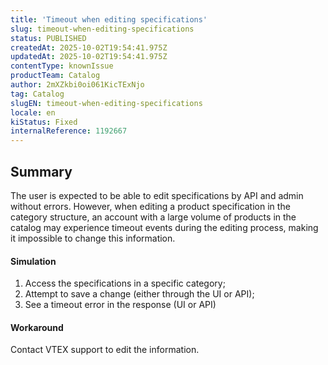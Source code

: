 ```yaml
---
title: 'Timeout when editing specifications'
slug: timeout-when-editing-specifications
status: PUBLISHED
createdAt: 2025-10-02T19:54:41.975Z
updatedAt: 2025-10-02T19:54:41.975Z
contentType: knownIssue
productTeam: Catalog
author: 2mXZkbi0oi061KicTExNjo
tag: Catalog
slugEN: timeout-when-editing-specifications
locale: en
kiStatus: Fixed
internalReference: 1192667
---
```


## Summary


The user is expected to be able to edit specifications by API and admin without errors. However, when editing a product specification in the category structure, an account with a large volume of products in the catalog may experience timeout events during the editing process, making it impossible to change this information.


#### Simulation



1. Access the specifications in a specific category;
2. Attempt to save a change (either through the UI or API);
3. See a timeout error in the response (UI or API)


#### Workaround


Contact VTEX support to edit the information.



